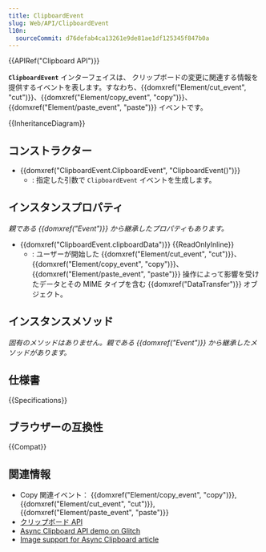 ```yaml
---
title: ClipboardEvent
slug: Web/API/ClipboardEvent
l10n:
  sourceCommit: d76defab4ca13261e9de81ae1df125345f847b0a
---
```


{{APIRef("Clipboard API")}}

**`ClipboardEvent`** インターフェイスは、 クリップボードの変更に関連する情報を提供するイベントを表します。すなわち、{{domxref("Element/cut_event", "cut")}}、{{domxref("Element/copy_event", "copy")}}、{{domxref("Element/paste_event", "paste")}} イベントです。

{{InheritanceDiagram}}

## コンストラクター

- {{domxref("ClipboardEvent.ClipboardEvent", "ClipboardEvent()")}}
  - : 指定した引数で `ClipboardEvent` イベントを生成します。

## インスタンスプロパティ

_親である {{domxref("Event")}} から継承したプロパティもあります。_

- {{domxref("ClipboardEvent.clipboardData")}} {{ReadOnlyInline}}
  - : ユーザーが開始した {{domxref("Element/cut_event", "cut")}}、{{domxref("Element/copy_event", "copy")}}、{{domxref("Element/paste_event", "paste")}} 操作によって影響を受けたデータとその MIME タイプを含む {{domxref("DataTransfer")}} オブジェクト。

## インスタンスメソッド

_固有のメソッドはありません。親である {{domxref("Event")}} から継承したメソッドがあります。_

## 仕様書

{{Specifications}}

## ブラウザーの互換性

{{Compat}}

## 関連情報

- Copy 関連イベント： {{domxref("Element/copy_event", "copy")}}, {{domxref("Element/cut_event", "cut")}}, {{domxref("Element/paste_event", "paste")}}
- [クリップボード API](/ja/docs/Web/API/Clipboard_API)
- [Async Clipboard API demo on Glitch](https://async-clipboard-api.glitch.me/)
- [Image support for Async Clipboard article](https://web.dev/async-clipboard/)
